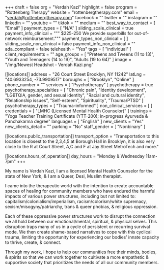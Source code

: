 +++
draft = false
org = "Verdah Kazi"
highlight = false
program = "Rottenberg Therapy"
website = "rottenbergtherapy.com"
email = "verdah@rottenbergtherapy.com"
facebook = ""
twitter = ""
instagram = ""
linkedin = ""
youtube = ""
tiktok = ""
medium = ""
best_way_to_contact = [ "Email" ]
payment_types = [ "N/A" ]
sliding_scale_clinical = true
payment_info_clinical = """
$225-250
We provide superbills for out-of-network reimbursement."""
payment_types_non_clinical = [ ]
sliding_scale_non_clinical = false
payment_info_non_clinical = ""
ada_compliant = false
telehealth = "Yes"
tags = [ "individual" ]
client_requirements = ""
age_groups = [
  "Preteens and Tweens (11 to 13)",
  "Youth and Teenagers (14 to 19)",
  "Adults (19 to 64)"
]
image = "/img/Newest Headshot - Verdah Kazi.png"

[[locations]]
address = "26 Court Street Brooklyn, NY 11242"
latLng = "40.6933254, -73.9909517"
boroughs = [ "Brooklyn", "Online" ]
phone_number = ""
services = [ "Psychotherapy" ]
psychotherapy = true
psychotherapy_specialties = [
  "Chronic pain",
  "Identity development",
  "LGBTQIA, gender, and sexual identity",
  "Racial and cultural identity",
  "Relationship issues",
  "Self-esteem",
  "Spirituality",
  "Trauma/PTSD"
]
psychotherapy_types = [ "Trauma-informed" ]
non_clinical_services = [ ]
credentials = [ "LMHC (Licensed Mental Health Counselor)" ]
trainings = "Yoga Teacher Training Certificate (YTT-200); in-progress Ayurveda & Panchakarma degree"
languages = [ "English" ]
new_clients = "Yes"
new_clients_detail = ""
parking = "No"
staff_gender = [ "Nonbinary" ]

  [[locations.public_transportation]]
  transport_option = "Transportation to this location is closest to the 2,3,4,5 at Borough Hall in Brooklyn, it is also very close to the R at Court Street, A,C and F at Jay Street MetroTech and more."

  [[locations.hours_of_operation]]
  day_hours = "Monday & Wednesday 11am-7pm"
+++

My name is Verdah Kazi, I am a licensed Mental Health Counselor for the state of New York, & I am a Queer, Desi, Muslim therapist. 

I came into the therapeutic world with the intention to create accountable spaces of healing for community members who have endured the harmful impacts of various power structures, including but not limited to: capitalism/colonialism/imperialism, racism/colorism/white supremacy, sexism/misogyny/patriarchy, trans & queer phobias, & religious oppression.

Each of these oppressive power structures work to disrupt the connection we all hold between our emotional/mental, spiritual, & physical selves. This disruption traps many of us in a cycle of persistent or recurring survival mode. We then create shame-based narratives to cope with this cyclical trauma, limiting the opportunity for experiencing our bodies’ innate capacity to thrive, create, & connect.

Through my work, I hope to help our communities free their minds, bodies, & spirits so that we can work together to cultivate a more empathetic & supportive society that prioritizes the needs of all our community members.
